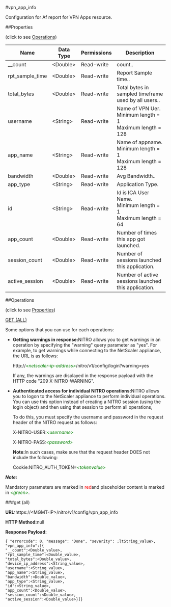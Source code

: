 #vpn_app_info

Configuration for Af report for VPN Apps resource.


##Properties 
<span>(click to see [Operations](#opera))</span>


<table><thead><tr><th>Name</th><th>Data Type</th><th>Permissions</th><th>Description</th></tr></thead><tbody><tr><td>__count</td><td>&lt;Double></td><td>Read-write</td><td>count..</td></tr><tr><td>rpt_sample_time</td><td>&lt;Double></td><td>Read-write</td><td>Report Sample time..</td></tr><tr><td>total_bytes</td><td>&lt;Double></td><td>Read-write</td><td>Total bytes in sampled timeframe used by all users..</td></tr><tr><td>username</td><td>&lt;String></td><td>Read-write</td><td>Name of VPN Uer.<br>Minimum length = 1<br>Maximum length = 128</td></tr><tr><td>app_name</td><td>&lt;String></td><td>Read-write</td><td>Name of appname.<br>Minimum length = 1<br>Maximum length = 128</td></tr><tr><td>bandwidth</td><td>&lt;Double></td><td>Read-write</td><td>Avg Bandwidth..</td></tr><tr><td>app_type</td><td>&lt;String></td><td>Read-write</td><td>Application Type.</td></tr><tr><td>id</td><td>&lt;String></td><td>Read-write</td><td>Id is ICA User Name.<br>Minimum length = 1<br>Maximum length = 64</td></tr><tr><td>app_count</td><td>&lt;Double></td><td>Read-write</td><td>Number of times this app got launched.</td></tr><tr><td>session_count</td><td>&lt;Double></td><td>Read-write</td><td>Number of sessions launched this application.</td></tr><tr><td>active_session</td><td>&lt;Double></td><td>Read-write</td><td>Number of active sessions launched this application.</td></tr></tbody></table>
##Operations 
<span>(click to see [Properties](#prope))</span>


[GET (ALL)](#get-)


Some options that you can use for each operations:
<ul><li><p><b>Getting warnings in response:</b>NITRO allows you to get warnings in an operation by specifying the "warning" query parameter as "yes". For example, to get warnings while connecting to the NetScaler appliance, the URL is as follows:</p><p>http://<span style="color:green;font-style:italic;">&lt;netscaler-ip-address&gt;</span>/nitro/v1/config/login?warning=yes</p><p>If any, the warnings are displayed in the response payload with the HTTP code "209 X-NITRO-WARNING".</p></li><li><p><b>Authenticated access for individual NITRO operations:</b>NITRO allows you to logon to the NetScaler appliance to perform individual operations. You can use this option instead of creating a NITRO session (using the login object) and then using that session to perform all operations,</p><p>To do this, you must specify the username and password in the request header of the NITRO request as follows:</p><p>X-NITRO-USER:<span style="color:green;font-style:italic;">&lt;username&gt;</span></p><p>X-NITRO-PASS:<span style="color:green;font-style:italic;">&lt;password&gt;</span></p><p><b>Note:</b>In such cases, make sure that the request header DOES not include the following:</p><p>Cookie:NITRO_AUTH_TOKEN=<span style="color:green;font-style:italic;">&lt;tokenvalue&gt;</span></p></li></ul>



***Note:*** 
Mandatory parameters are marked in <span style="color:#FF0000;">red</span>and placeholder content is marked in <span style="color:green;font-style:italic">&lt;green&gt;</span>.

###get (all)



<b>URL:</b>https://&lt;MGMT-IP&gt;/nitro/v1/config/vpn_app_info
<b>HTTP Method:</b>null
<b>Response Payload: </b>```{ "errorcode": 0, "message": "Done", "severity": ;ltString_value>, "vpn_app_info":[{"__count":<Double_value>,"rpt_sample_time":<Double_value>,"total_bytes":<Double_value>,"device_ip_address":<String_value>,"username":<String_value>,"app_name":<String_value>,"bandwidth":<Double_value>,"app_type":<String_value>,"id":<String_value>,"app_count":<Double_value>,"session_count":<Double_value>,"active_session":<Double_value>}]}```



